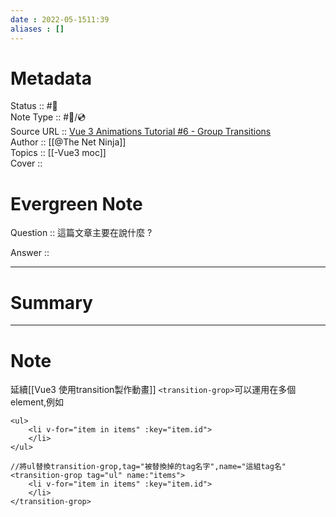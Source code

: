 ```yaml
---
date : 2022-05-1511:39
aliases : []
---
```

# Metadata
Status :: #🌱 <br>
Note Type :: #📨/💿 <br>
Source URL :: [Vue 3 Animations Tutorial #6 - Group Transitions](https://www.youtube.com/watch?v=gbCxH5KCeBg&list=PL4cUxeGkcC9ghm7-iTfS9n468Kp7l9Ipu&index=6) <br>
Author :: [[@The Net Ninja]]<br>
Topics :: [[-Vue3 moc]]<br>
Cover ::

# Evergreen Note

Question :: 這篇文章主要在說什麼 ?

Answer ::

---

# Summary 

---

# Note
延續[[Vue3 使用transition製作動畫]]
`<transition-grop>`可以運用在多個element,例如
```vue
<ul>
	<li v-for="item in items" :key="item.id">
	</li>
</ul>

//將ul替換transition-grop,tag="被替換掉的tag名字",name="這組tag名"
<transition-grop tag="ul" name:"items">
	<li v-for="item in items" :key="item.id">
	</li>
</transition-grop>
```